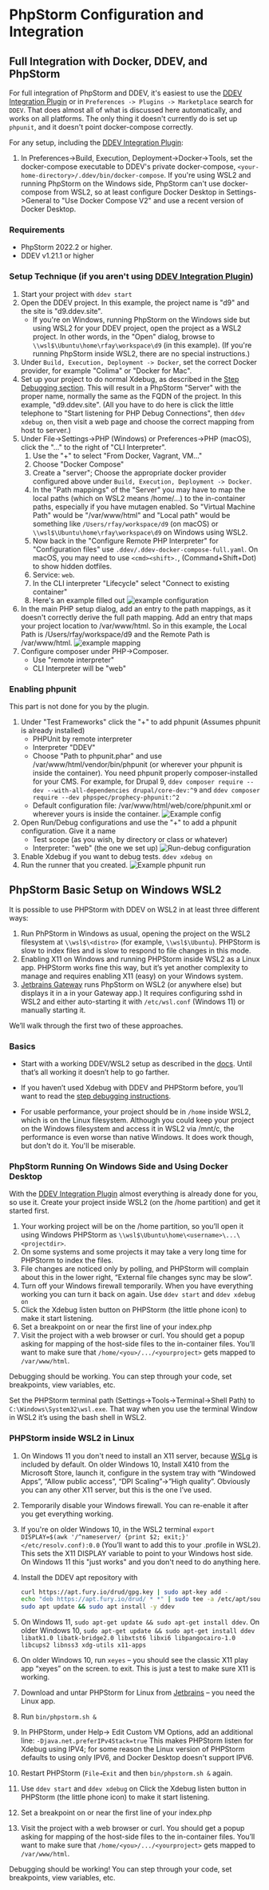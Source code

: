 # PhpStorm Configuration and Integration

## Full Integration with Docker, DDEV, and PhpStorm

For full integration of PhpStorm and DDEV, it's easiest to use the [DDEV Integration Plugin](https://plugins.jetbrains.com/plugin/18813-ddev-integration) or in `Preferences -> Plugins -> Marketplace` search for `DDEV`. That does almost all of what is discussed here automatically, and works on all platforms. The only thing it doesn't currently do is set up `phpunit`, and it doesn't point docker-compose correctly.

For any setup, including the [DDEV Integration Plugin](https://plugins.jetbrains.com/plugin/18813-ddev-integration):

1. In Preferences->Build, Execution, Deployment->Docker->Tools, set the docker-compose executable to DDEV's private docker-compose, `<your-home-directory>/.ddev/bin/docker-compose`. If you're using WSL2 and running PhpStorm on the Windows side, PhpStorm can't use docker-compose from WSL2, so at least configure Docker Desktop in Settings->General to "Use Docker Compose V2" and use a recent version of Docker Desktop.

### Requirements

- PhpStorm 2022.2 or higher.
- DDEV v1.21.1 or higher

### Setup Technique (if you aren't using [DDEV Integration Plugin](https://plugins.jetbrains.com/plugin/18813-ddev-integration))

1. Start your project with `ddev start`
2. Open the DDEV project. In this example, the project name is "d9" and the site is "d9.ddev.site".
    - If you're on Windows, running PhpStorm on the Windows side but  using WSL2 for your DDEV project, open the project as a WSL2 project. In other words, in the "Open" dialog, browse to `\\wsl$\Ubuntu\home\rfay\workspace\d9` (in this example). (If you're running PhpStorm inside WSL2, there are no special instructions.)
3. Under `Build, Execution, Deployment -> Docker`, set the correct Docker provider, for example "Colima" or "Docker for Mac".
4. Set up your project to do normal Xdebug, as described in the [Step Debugging section](../debugging-profiling/step-debugging.md). This will result in a PhpStorm "Server" with the proper name, normally the same as the FQDN of the project. In this example, "d9.ddev.site". (All you have to do here is click the little telephone to "Start listening for PHP Debug Connections", then `ddev xdebug on`, then visit a web page and choose the correct mapping from host to server.)
5. Under File→Settings→PHP (Windows) or Preferences→PHP (macOS), click the "..." to the right of "CLI Interpreter".
    1. Use the "+" to select "From Docker, Vagrant, VM..."
    2. Choose "Docker Compose"
    3. Create a "server"; Choose the appropriate docker provider configured above under `Build, Execution, Deployment -> Docker`.
    4. In the "Path mappings" of the "Server" you may have to map the local paths (which on WSL2 means /home/...) to the in-container paths, especially if you have mutagen enabled. So "Virtual Machine Path" would be "/var/www/html" and "Local path" would be something like `/Users/rfay/workspace/d9` (on macOS) or `\\wsl$\Ubuntu\home\rfay\workspace\d9` on Windows using WSL2.
    5. Now back in the "Configure Remote PHP Interpreter" for "Configuration files" use `.ddev/.ddev-docker-compose-full.yaml`. On macOS, you may need to use `<cmd><shift>.`, (Command+Shift+Dot) to show hidden dotfiles.
    6. Service: `web`.
    7. In the CLI interpreter "Lifecycle" select "Connect to existing container"
    8. Here's an example filled out ![example configuration](images/cli_interpreter.png)
6. In the main PHP setup dialog, add an entry to the path mappings, as it doesn't correctly derive the full path mapping. Add an entry that maps your project location to /var/www/html. So in this example, the Local Path is /Users/rfay/workspace/d9 and the Remote Path is /var/www/html. ![example mapping](images/mapping.png)
7. Configure composer under PHP→Composer.
    - Use "remote interpreter"
    - CLI Interpreter will be "web"

### Enabling phpunit

This part is not done for you by the plugin.

1. Under "Test Frameworks" click the "+" to add phpunit (Assumes phpunit is already installed)
    - PHPUnit by remote interpreter
    - Interpreter "DDEV"
    - Choose "Path to phpunit.phar" and use /var/www/html/vendor/bin/phpunit (or wherever your phpunit is inside the container). You need phpunit properly composer-installed for your CMS. For example, for Drupal 9, `ddev composer require --dev --with-all-dependencies drupal/core-dev:^9`  and `ddev composer require --dev phpspec/prophecy-phpunit:^2`
    - Default configuration file: /var/www/html/web/core/phpunit.xml or wherever yours is inside the container.
   ![Example config](images/phpunit_setup.png)
2. Open Run/Debug configurations and use the "+" to add a phpunit configuration. Give it a name
    - Test scope (as you wish, by directory or class or whatever)
    - Interpreter: "web" (the one we set up)
   ![Run-debug configuration](images/run_debug_config.png)
3. Enable Xdebug if you want to debug tests. `ddev xdebug on`
4. Run the runner that you created. ![Example phpunit run](images/example_phpunit_run.png)

## PhpStorm Basic Setup on Windows WSL2

It is possible to use PHPStorm with DDEV on WSL2 in at least three different ways:

1. Run  PhPStorm in Windows as usual, opening the project on the WSL2 filesystem at `\\wsl$\<distro>`  (for example, `\\wsl$\Ubuntu`). PHPStorm is slow to index files and is slow to respond to file changes in this mode.
2. Enabling X11 on Windows and running PHPStorm inside WSL2 as a Linux app. PHPStorm works fine this way, but it’s yet another complexity to manage and requires enabling X11 (easy) on your Windows system.
3. [Jetbrains Gateway](https://www.jetbrains.com/remote-development/gateway/) runs PhpStorm on WSL2 (or anywhere else) but displays it in a in your Gateway app.) It requires configuring sshd in WSL2 and either auto-starting it with `/etc/wsl.conf` (Windows 11) or manually starting it.

We’ll walk through the first two of these approaches.

### Basics

- Start with a working DDEV/WSL2 setup as described in the [docs](../install/ddev-installation.md). Until that’s all working it doesn’t help to go farther.

- If you haven’t used Xdebug with DDEV and PHPStorm before, you’ll want to read the [step debugging instructions](../debugging-profiling/step-debugging.md).

- For usable performance, your project should be in `/home` inside WSL2, which is on the Linux filesystem. Although you could keep your project on the Windows filesystem and access it in WSL2 via /mnt/c, the performance is even worse than native Windows. It does work though, but don't do it. You'll be miserable.

### PhpStorm Running On Windows Side and Using Docker Desktop

With the [DDEV Integration Plugin](https://plugins.jetbrains.com/plugin/18813-ddev-integration) almost everything is already done for you, so use it. Create your project inside WSL2 (on the /home partition) and get it started first.

1. Your working project will be on the /home partition, so you’ll open it using Windows PHPStorm as `\\wsl$\Ubuntu\home\<username>\...\<projectdir>`.
2. On some systems and some projects it may take a very long time for PHPStorm to index the files.
3. File changes are noticed only by polling, and PHPStorm will complain about this in the lower right, “External file changes sync may be slow”.
4. Turn off your Windows firewall temporarily. When you have everything working you can turn it back on again.
Use `ddev start` and `ddev xdebug on`
5. Click the Xdebug listen button on PHPStorm (the little phone icon) to make it start listening.
6. Set a breakpoint on or near the first line of your index.php
7. Visit the project with a web browser or curl. You should get a popup asking for mapping of the host-side files to the in-container files. You’ll want to make sure that `/home/<you>/.../<yourproject>` gets mapped to `/var/www/html`.

Debugging should be working. You can step through your code, set breakpoints, view variables, etc.

Set the PHPStorm terminal path (Settings→Tools→Terminal→Shell Path) to `C:\Windows\System32\wsl.exe`. That way when you use the terminal Window in WSL2 it’s using the bash shell in WSL2.

### PHPStorm inside WSL2 in Linux

1. On Windows 11 you don't need to install an X11 server, because [WSLg](https://github.com/microsoft/wslg) is included by default. On older Windows 10, Install X410 from the Microsoft Store, launch it, configure in the system tray with “Windowed Apps”, “Allow public access”, “DPI Scaling”→”High quality”. Obviously you can any other X11 server, but this is the one I’ve used.
2. Temporarily disable your Windows firewall. You can re-enable it after you get everything working.
3. If you're on older Windows 10, in the WSL2 terminal `export DISPLAY=$(awk '/^nameserver/ {print $2; exit;}' </etc/resolv.conf):0.0` (You’ll want to add this to your .profile in WSL2). This sets the X11 DISPLAY variable to point to your Windows host side. On Windows 11 this "just works" and you don't need to do anything here.
4. Install the DDEV apt repository with

    ```bash
    curl https://apt.fury.io/drud/gpg.key | sudo apt-key add -
    echo "deb https://apt.fury.io/drud/ * *" | sudo tee -a /etc/apt/sources.list.d/ddev.list
    sudo apt update && sudo apt install -y ddev
    ```

5. On Windows 11, `sudo apt-get update && sudo apt-get install ddev`. On older Windows 10, `sudo apt-get update && sudo apt-get install ddev libatk1.0 libatk-bridge2.0 libxtst6 libxi6 libpangocairo-1.0 libcups2 libnss3 xdg-utils x11-apps`
6. On older Windows 10, run `xeyes` – you should see the classic X11 play app “xeyes” on the screen. <ctrl-c> to exit. This is just a test to make sure X11 is working.
7. Download and untar PHPStorm for Linux from [Jetbrains](https://www.jetbrains.com/phpstorm/download/#section=linux) – you need the Linux app.
8. Run `bin/phpstorm.sh &`
9. In PHPStorm, under Help→ Edit Custom VM Options, add an additional line: `-Djava.net.preferIPv4Stack=true` This makes PHPStorm listen for Xdebug using IPV4; for some reason the Linux version of PHPStorm defaults to using only IPV6, and Docker Desktop doesn't support IPV6.
10. Restart PHPStorm (`File→Exit` and then `bin/phpstorm.sh &` again.
11. Use `ddev start` and `ddev xdebug` on
Click the Xdebug listen button in PHPStorm (the little phone icon) to make it start listening.
12. Set a breakpoint on or near the first line of your index.php
13. Visit the project with a web browser or curl. You should get a popup asking for mapping of the host-side files to the in-container files. You’ll want to make sure that `/home/<you>/.../<yourproject>` gets mapped to `/var/www/html`.

Debugging should be working! You can step through your code, set breakpoints, view variables, etc.
